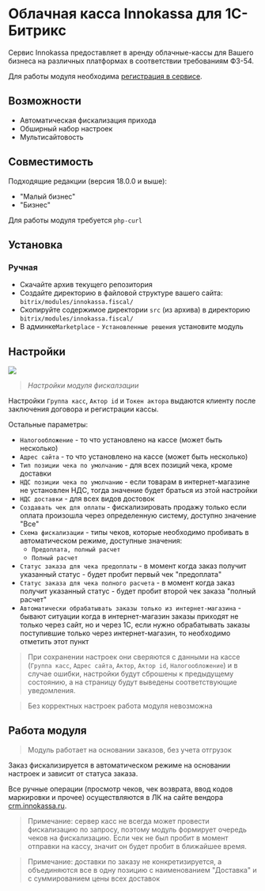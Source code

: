 # Облачная касса Innokassa для 1С-Битрикс

Сервис Innokassa предоставляет в аренду облачные-кассы для Вашего бизнеса на различных платформах в соответствии требованиям ФЗ-54.

Для работы модуля необходима [регистрация в сервисе](https://innokassa.ru/#connection_request).

## Возможности

* Автоматическая фискализация прихода
* Обширный набор настроек
* Мультисайтовость

## Совместимость

Подходящие редакции (версия 18.0.0 и выше):
* "Малый бизнес"
* "Бизнес"

Для работы модуля требуется `php-curl`

## Установка

### Ручная

* Скачайте архив текущего репозитория
* Создайте директорию в файловой структуре вашего сайта: `bitrix/modules/innokassa.fiscal/`
* Скопируйте содержимое директории `src` (из архива) в директорию `bitrix/modules/innokassa.fiscal/`
* В админке`Marketplace` - `Установленные решения` установите модуль

## Настройки <a name="settings"></a>

![](https://innokassa.ru/modules/1cbitrix/images/settings.png)
>*Настройки модуля фискалзации*

Настройки `Группа касс`, `Актор id` и `Токен актора` выдаются клиенту после заключения договора и регистрации кассы.

Остальные параметры:
* `Налогообложение` - то что установлено на кассе (может быть несколько)
* `Адрес сайта` - то что установлено на кассе (может быть несколько)
* `Тип позиции чека по умолчанию` - для всех позиций чека, кроме доставки
* `НДС позиции чека по умолчанию` - если товарам в интернет-магазине не установлен НДС, тогда значение будет браться из этой настройки
* `НДС доставки` - для всех видов достовок
* `Создавать чек для оплаты` - фискализировать продажу только если оплата произошла через определенную систему, доступно значение "Все"
* `Схема фискализации` - типы чеков, которые необходимо пробивать в автоматическом режиме, доступные значения:
    * `Предоплата, полный расчет`
    * `Полный расчет`
* `Статус заказа для чека предоплаты` - в момент когда заказ получит указанный статус - будет пробит первый чек "предоплата"
* `Статус заказа для чека полного расчета` - в момент когда заказ получит указанный статус - будет пробит второй чек заказа "полный расчет"
* `Автоматически обрабатывать заказы только из интернет-магазина` - бывают ситуации когда в интернет-магазин заказы приходят не только через сайт, но и через 1С, если нужно обрабатывать заказы поступившие только через интернет-магазин, то необходимо отметить этот пункт

> При сохранении настроек они сверяются с данными на кассе (`Группа касс`, `Адрес сайта`, `Актор`, `Актор id`, `Налогообложение`) и в случае ошибки, настройки будут сброшены к предыдущему состоянию, а на страницу будут выведены соответствующие уведомления.

> Без корректных настроек работа модуля невозможна


## Работа модуля <a name="modulework"></a>

> Модуль работает на основании заказов, без учета отгрузок

Заказ фискализируется в автоматическом режиме на основании настроек и зависит от статуса заказа.

Все ручные операции (просмотр чеков, чек возврата, ввод кодов маркировки и прочее) осуществляются в ЛК на сайте вендора [crm.innokassa.ru](https://crm.innokassa.ru/).

> Примечание: сервер касс не всегда может провести фискализацию по запросу, поэтому модуль формирует очередь чеков на фискализацию. Если чек не был пробит в момент отправки на кассу, значит он будет пробит в ближайшее время.

> Примечание: доставки по заказу не конкретизируется, а объединяются все в одну позицию с наименованием "Доставка" и с суммированием цены всех доставок
